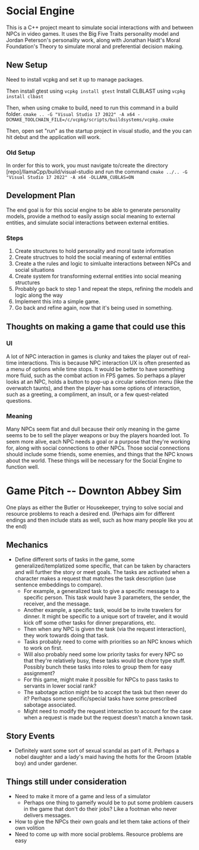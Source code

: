 # Social Engine
This is a C++ project meant to simulate social interactions with and between NPCs in video games. It uses the Big Five Traits personality model and Jordan Peterson's personality work, along with Jonathan Haidt's Moral Foundation's Theory to simulate moral and preferential decision making.

## New Setup
Need to install vcpkg and set it up to manage packages. 

Then install gtest using `vcpkg install gtest`
Install CLBLAST using `vcpkg install clbast`

Then, when using cmake to build, need to run this command in a build folder.
`cmake .. -G "Visual Studio 17 2022" -A x64 -DCMAKE_TOOLCHAIN_FILE=/c/vcpkg/scripts/buildsystems/vcpkg.cmake`

Then, open set "run" as the startup project in visual studio, and the you can hit debut and the application will work.





### Old Setup
In order for this to work, you must navigate to/create the directory [repo]/llamaCpp/build/visual-studio and run the command `cmake ../.. -G "Visual Studio 17 2022" -A x64 -DLLAMA_CUBLAS=ON`





## Development Plan
The end goal is for this social engine to be able to generate personality models, provide a method to easily assign social meaning to external entities, and simulate social interactions between external entities. 

### Steps
1. Create structures to hold personality and moral taste information
2. Create structrues to hold the social meaning of external entities
3. Create a the rules and logic to simlualte interactions between NPCs and social situations
4. Create system for transforming external entities into social meaning structures
5. Probably go back to step 1 and repeat the steps, refining the models and logic along the way
6. Implement this into a simple game. 
7. Go back and refine again, now that it's being used in something.

## Thoughts on making a game that could use this

### UI
A lot of NPC interaction in games is clunky and takes the player out of real-time interactions. This is because NPC interaction UX is often presented as a menu of options while time stops. It would be better to have something more fluid, such as the combat action in FPS games. So perhaps a player looks at an NPC, holds a button to pop-up a circular selection menu (like the overwatch taunts), and then the player has some options of interaction, such as a greeting, a compliment, an insult, or a few quest-related questions. 

### Meaning
Many NPCs seem flat and dull because their only meaning in the game seems to be to sell the player weapons or buy the players hoarded loot. To seem more alive, each NPC needs a goal or a purpose that they're working for, along with social connections to other NPCs. Those social connections should include some friends, some enemies, and things that the NPC knows about the world. These things will be necessary for the Social Engine to function well. 

# Game Pitch -- Downton Abbey Sim
One plays as either the Butler or Housekeeper, trying to solve social and resource problems to reach a desired end. (Perhaps aim for different endings and then include stats as well, such as how many people like you at the end)

## Mechanics
- Define different sorts of tasks in the game, some generalized/templatized some specific, that can be taken by characters and will further the story or meet goals. The tasks are activated when a character makes a request that matches the task description (use sentence embeddings to compare). 
    - For example, a generalized task to give a specific message to a specific person. This task would have 3 parameters, the sender, the receiver, and the message. 
    - Another example, a specific task, would be to invite travelers for dinner. It might be specific to a unique sort of traveler, and it would kick off some other tasks for dinner preparations, etc. 
    - Then when any NPC is given the task (via the request interaction), they work towards doing that task.
    - Tasks probably need to come with priorities so an NPC knows which to work on first.
    - Will also probably need some low priority tasks for every NPC so that they're relatively busy, these tasks would be chore type stuff. Possibly bunch these tasks into roles to group them for easy assignment?
    - For this game, might make it possible for NPCs to pass tasks to servants in lower social rank?
    - The sabotage action might be to accept the task but then never do it? Perhaps some specific/special tasks have some prescribed sabotage associated.
    - Might need to modify the request interaction to account for the case when a request is made but the request doesn't match a known task.

## Story Events
- Definitely want some sort of sexual scandal as part of it. Perhaps a nobel daughter and a lady's maid having the hotts for the Groom (stable boy) and under gardener.


## Things still under consideration
- Need to make it more of a game and less of a simulator
    - Perhaps one thing to gameify would be to put some problem causers in the game that don't do their jobs? Like a footman who never delivers messages.
- How to give the NPCs their own goals and let them take actions of their own volition
- Need to come up with more social problems. Resource problems are easy

